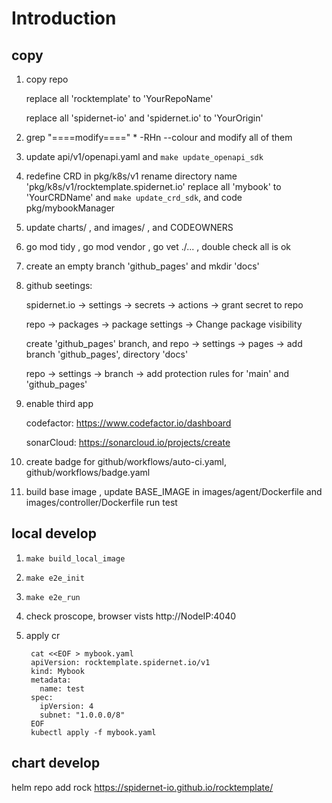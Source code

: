 # Introduction

## copy

1. copy repo

   replace all 'rocktemplate' to 'YourRepoName'

   replace all 'spidernet-io' and 'spidernet.io' to 'YourOrigin'

2. grep "====modify====" * -RHn --colour  and modify all of them

3. update api/v1/openapi.yaml and `make update_openapi_sdk`

4. redefine CRD in pkg/k8s/v1
    rename directory name 'pkg/k8s/v1/rocktemplate.spidernet.io' 
    replace all 'mybook' to 'YourCRDName'
    and `make update_crd_sdk`, and code pkg/mybookManager

5. update charts/ , and images/ , and CODEOWNERS

6. go mod tidy , go mod vendor , go vet ./... , double check all is ok

7. create an empty branch 'github_pages' and mkdir 'docs'

8. github seetings:

   spidernet.io  -> settings -> secrets -> actions -> grant secret to repo

   repo -> packages -> package settings -> Change package visibility

   create 'github_pages' branch, and repo -> settings -> pages -> add branch 'github_pages', directory 'docs'

   repo -> settings -> branch -> add protection rules for 'main' and 'github_pages'

9. enable third app

   codefactor: https://www.codefactor.io/dashboard

   sonarCloud: https://sonarcloud.io/projects/create

10. create badge for github/workflows/auto-ci.yaml, github/workflows/badge.yaml

11. build base image , 
    update BASE_IMAGE in images/agent/Dockerfile and images/controller/Dockerfile
    run test


## local develop

1. `make build_local_image`

2. `make e2e_init`

3. `make e2e_run`

4. check proscope, browser vists http://NodeIP:4040

5. apply cr

        cat <<EOF > mybook.yaml
        apiVersion: rocktemplate.spidernet.io/v1
        kind: Mybook
        metadata:
          name: test
        spec:
          ipVersion: 4
          subnet: "1.0.0.0/8"
        EOF
        kubectl apply -f mybook.yaml

## chart develop

helm repo add rock https://spidernet-io.github.io/rocktemplate/

